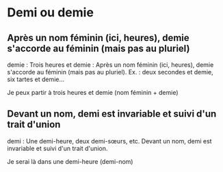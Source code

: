 Demi ou demie
=============

## Après un nom féminin (ici, heures), demie s'accorde au féminin (mais pas au pluriel)

demie : Trois heures et demie : Après un nom féminin (ici, heures), demie s'accorde au féminin (mais pas au pluriel). Ex. : deux secondes et demie, six tartes et demie...

Je peux partir à trois heures et demie (nom féminin + demie)

## Devant un nom, demi est invariable et suivi d'un trait d'union

demi : Une demi-heure, deux demi-sœurs, etc. Devant un nom, demi est invariable et suivi d'un trait d'union.

Je serai là dans une demi-heure (demi-nom)